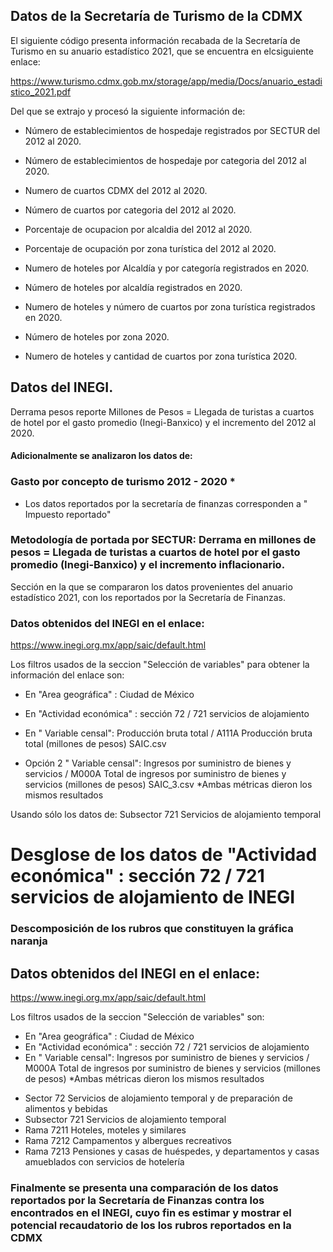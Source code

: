 ## Datos de la Secretaría de Turismo de la CDMX
El siguiente código presenta  información recabada de la Secretaría de Turismo en su anuario estadístico 2021, que se encuentra en elcsiguiente enlace:

https://www.turismo.cdmx.gob.mx/storage/app/media/Docs/anuario_estadistico_2021.pdf

Del que se extrajo y procesó la siguiente información de:

- Número de establecimientos de hospedaje registrados por SECTUR del 2012 al 2020.
- Número de establecimientos de hospedaje por categoria del 2012 al 2020.
- Numero de cuartos CDMX del 2012 al 2020.
- Número de cuartos por categoria  del 2012 al 2020.
- Porcentaje de ocupacion por alcaldia del 2012 al 2020.
- Porcentaje de ocupación por zona turística del 2012 al 2020.

- Numero de hoteles por Alcaldía y por categoría registrados en 2020.
- Número de hoteles por alcaldía registrados en 2020.
- Numero de hoteles y número de cuartos por zona turística registrados en 2020.
- Número de hoteles por zona 2020.
- Numero de hoteles y cantidad de cuartos por zona turística 2020.



## Datos del INEGI.
Derrama pesos reporte Millones de Pesos  = Llegada de turistas a cuartos de hotel por el gasto promedio (Inegi-Banxico) y el incremento  del 2012 al 2020.


#### Adicionalmente se analizaron los datos de:

### Gasto por concepto de turismo 2012 - 2020 *

* Los datos reportados por la secretaría de finanzas corresponden a " Impuesto reportado"


### Metodología de portada por SECTUR: Derrama en millones de pesos = Llegada de turistas a cuartos de hotel por el gasto promedio (Inegi-Banxico) y el incremento inflacionario.

Sección en la que se compararon los datos provenientes del anuario estadístico 2021, con los reportados por la Secretaría de Finanzas.


### Datos obtenidos del INEGI   en el enlace:

https://www.inegi.org.mx/app/saic/default.html

Los filtros usados de la seccion "Selección de variables" para obtener la información del enlace son:


- En "Area geográfica" : Ciudad de México
- En "Actividad económica" : sección 72 / 721 servicios de alojamiento

- En " Variable censal": Producción bruta total  / A111A Producción bruta total (millones de pesos) SAIC.csv

- Opción 2 " Variable censal": Ingresos por suministro de bienes y servicios / M000A Total de ingresos por suministro de bienes y servicios (millones de pesos) SAIC_3.csv
 *Ambas métricas dieron los mismos resultados

Usando sólo los datos de: Subsector 721 Servicios de alojamiento temporal

# Desglose de los datos de "Actividad económica" : sección 72 / 721 servicios de alojamiento de INEGI

### Descomposición de los rubros que constituyen la gráfica naranja

## Datos obtenidos del INEGI   en el enlace:

https://www.inegi.org.mx/app/saic/default.html

Los filtros usados de la seccion "Selección de variables" son:
- En "Area geográfica" : Ciudad de México
- En "Actividad económica" : sección 72 / 721 servicios de alojamiento
- En " Variable censal": Ingresos por suministro de bienes y servicios / M000A Total de ingresos por suministro de bienes y servicios (millones de pesos) *Ambas métricas dieron los mismos resultados

* Sector 72 Servicios de alojamiento temporal y de preparación de alimentos y bebidas
* Subsector 721 Servicios de alojamiento temporal
* Rama 7211 Hoteles, moteles y similares
* Rama 7212 Campamentos y albergues recreativos
* Rama 7213 Pensiones y casas de huéspedes, y departamentos y casas amueblados con servicios de hotelería


### Finalmente se presenta una comparación de los datos reportados por  la Secretaría de Finanzas contra los encontrados en el INEGI, cuyo fin es estimar y  mostrar el potencial recaudatorio de los los rubros reportados en la CDMX

